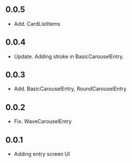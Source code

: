 ## 0.0.5

* Add. CardListItems

## 0.0.4

* Update. Adding stroke in BasicCarouselEntry.

## 0.0.3

* Add. BasicCarouselEntry, RoundCarouselEntry

## 0.0.2

* Fix. WaveCarouselEntry

## 0.0.1

* Adding entry screen UI
